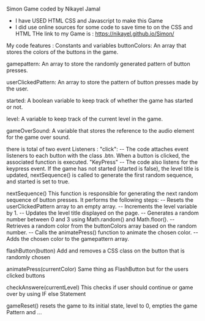 Simon Game coded by Nikayel Jamal

- I have USED HTML CSS and Javascript to make this Game
- I did use online sources for some code to save time to on the CSS and HTML
  THe link to my Game is : https://nikayel.github.io/Simon/

My code features :
Constants and variables
buttonColors: An array that stores the colors of the buttons in the game.

gamepattern: An array to store the randomly generated pattern of button presses.

userClickedPattern: An array to store the pattern of button presses made by the user.

started: A boolean variable to keep track of whether the game has started or not.

level: A variable to keep track of the current level in the game.

gameOverSound: A variable that stores the reference to the audio element for the game over sound.

there is total of two event Listeners :
"click": -- The code attaches event listeners to each button with the class .btn. When a button is clicked, the associated function is executed.
"KeyPress" -- The code also listens for the keypress event. If the game has not started (started is false), the level title is updated, nextSequence() is called to generate the first random sequence, and started is set to true.

nextSequence()
This function is responsible for generating the next random sequence of button presses. It performs the following steps:
-- Resets the userClickedPattern array to an empty array.
-- Increments the level variable by 1.
-- Updates the level title displayed on the page.
-- Generates a random number between 0 and 3 using Math.random() and Math.floor().
-- Retrieves a random color from the buttonColors array based on the random number.
-- Calls the animatePress() function to animate the chosen color.
-- Adds the chosen color to the gamepattern array.

flashButton(button)
Add and removes a CSS class on the button that is randomly chosen

animatePress(currentColor)
Same thing as FlashButton but for the users clicked buttons

checkAnswere(currentLevel)
This checks if user should continue or game over by using IF else Statement

gameReset()
resets the game to its initial state, level to 0, empties the game Pattern and ...
